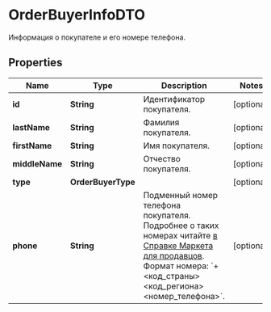 

# OrderBuyerInfoDTO

Информация о покупателе и его номере телефона.

## Properties

| Name | Type | Description | Notes |
|------------ | ------------- | ------------- | -------------|
|**id** | **String** | Идентификатор покупателя. |  [optional] |
|**lastName** | **String** | Фамилия покупателя. |  [optional] |
|**firstName** | **String** | Имя покупателя. |  [optional] |
|**middleName** | **String** | Отчество покупателя. |  [optional] |
|**type** | **OrderBuyerType** |  |  [optional] |
|**phone** | **String** | Подменный номер телефона покупателя. Подробнее о таких номерах читайте [в Справке Маркета для продавцов](https://yandex.ru/support2/marketplace/ru/orders/dbs/call#fake-number).  Формат номера: &#x60;+&lt;код_страны&gt;&lt;код_региона&gt;&lt;номер_телефона&gt;&#x60;.  |  [optional] |



